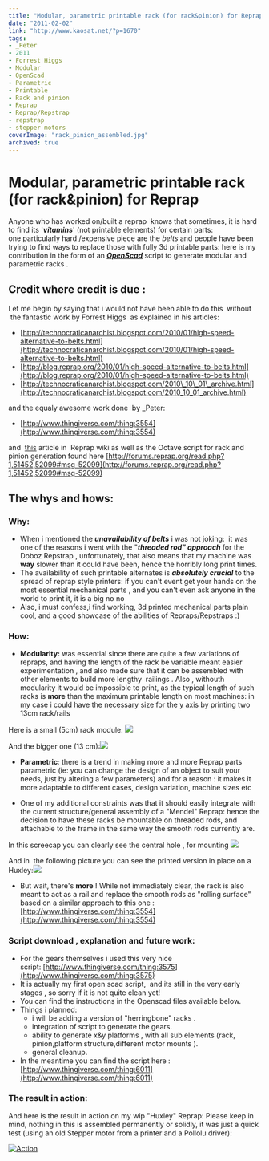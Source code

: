 ```yaml
---
title: "Modular, parametric printable rack (for rack&pinion) for Reprap "
date: "2011-02-02"
link: "http://www.kaosat.net/?p=1670"
tags:
- _Peter
- 2011
- Forrest Higgs
- Modular
- OpenScad
- Parametric
- Printable
- Rack and pinion
- Reprap
- Reprap/Repstrap
- repstrap
- stepper motors
coverImage: "rack_pinion_assembled.jpg"
archived: true
---
```




# Modular, parametric printable rack (for rack&pinion) for Reprap  

Anyone who has worked on/built a reprap  knows that sometimes, it is hard to find its '**_vitamins_**' (not printable elements) for certain parts: one particularly hard /expensive piece are the _belts_ and people have been trying to find ways to replace those with fully 3d printable parts: here is my contribution in the form of an **_[OpenScad](http://www.openscad.org/)_** script to generate modular and parametric racks .

## Credit where credit is due :

Let me begin by saying that i would not have been able to do this  without  the fantastic work by Forrest Higgs  as explained in his articles:

- [http://technocraticanarchist.blogspot.com/2010/01/high-speed-alternative-to-belts.html](http://technocraticanarchist.blogspot.com/2010/01/high-speed-alternative-to-belts.html)
- [http://blog.reprap.org/2010/01/high-speed-alternative-to-belts.html](http://blog.reprap.org/2010/01/high-speed-alternative-to-belts.html)
- [http://technocraticanarchist.blogspot.com/2010\_10\_01\_archive.html](http://technocraticanarchist.blogspot.com/2010_10_01_archive.html)

and the equaly awesome work done  by \_Peter:

- [http://www.thingiverse.com/thing:3554](http://www.thingiverse.com/thing:3554)

and  [this](http://reprap.org/wiki/Gears:Simultaneous_Meshing_with_Rack) article in  Reprap wiki as well as the Octave script for rack and pinion generation found here [http://forums.reprap.org/read.php?1,51452,52099#msg-52099](http://forums.reprap.org/read.php?1,51452,52099#msg-52099)

## The whys and hows:

### Why:

- When i mentioned the _**unavailability of belts**_ i was not joking:  it was one of the reasons i went with the "**_threaded rod" approach_** for the Doboz Repstrap , unfortunately, that also means that my machine was **way** slower than it could have been, hence the horribly long print times.
- The availability of such printable alternates is **_absolutely crucial_** to the spread of reprap style printers: if you can't event get your hands on the most essential mechanical parts , and you can't even ask anyone in the world to print it, it is a big no no
- Also, i must confess,i find working, 3d printed mechanical parts plain cool, and a good showcase of the abilities of Repraps/Repstraps :)

### How:

- **Modularity:** was essential since there are quite a few variations of repraps, and having the length of the rack be variable meant easier experimentation , and also made sure that it can be assembled with other elements to build more lengthy  railings . Also , withouth modularity it would be impossible to print, as the typical length of such racks is **more** than the maximum printable length on most machines: in my case i could have the necessary size for the y axis by printing two 13cm rack/rails

Here is a small (5cm) rack module: ![](./assets/imag1365_5282903804_o.jpg)

And the bigger one (13 cm):![](./assets/imag1368_5282303061_o.jpg)

- **Parametric**_:_ there is a trend in making more and more Reprap parts parametric (ie: you can change the design of an object to suit your needs, just by altering a few parameters) and for a reason : it makes it more adaptable to different cases, design variation, machine sizes etc

- One of my additional constraints was that it should easily integrate with the current structure/general assembly of a "Mendel" Reprap: hence the decision to have these racks be mountable on threaded rods, and attachable to the frame in the same way the smooth rods currently are.

In this screecap you can clearly see the central hole , for mounting ![](./assets/rack_5410345390_o.png)

And in  the following picture you can see the printed version in place on a Huxley:![](./assets/imag1379_5318056299_o.jpg)

- But wait, there's **more** ! While not immediately clear, the rack is also meant to act as a rail and replace the smooth rods as "rolling surface" based on a similar approach to this one :[http://www.thingiverse.com/thing:3554](http://www.thingiverse.com/thing:3554)

### Script download , explanation and future work:

- For the gears themselves i used this very nice script: [http://www.thingiverse.com/thing:3575](http://www.thingiverse.com/thing:3575)
- It is actually my first open scad script,  and its still in the very early stages , so sorry if it is not quite clean yet!
- You can find the instructions in the Openscad files available below.
- Things i planned:
    - i will be adding a version of "herringbone" racks .
    - integration of script to generate the gears.
    - ability to generate x&y platforms , with all sub elements (rack, pinion,platform structure,different motor mounts ).
    - general cleanup.
- In the meantime you can find the script here : [http://www.thingiverse.com/thing:6011](http://www.thingiverse.com/thing:6011)

### The result in action:

And here is the result in action on my wip "Huxley" Reprap: Please keep in mind, nothing in this is assembled permanently or solidly, it was just a quick test (using an old Stepper motor from a printer and a Pollolu driver):

[![Action](http://img.youtube.com/vi/8_KtJL7Gmto/0.jpg)](http://www.youtube.com/watch?v=8_KtJL7Gmto)
